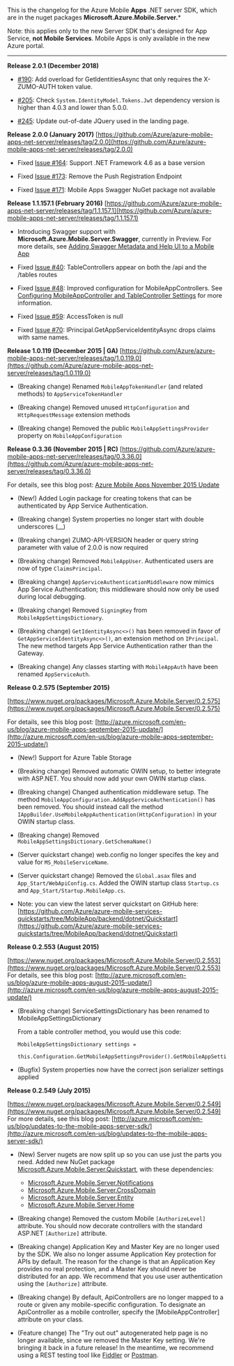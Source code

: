 This is the changelog for the Azure Mobile **Apps** .NET server SDK, which are in the nuget packages **Microsoft.Azure.Mobile.Server.***

Note: this applies only to the new Server SDK that's designed for App Service, **not Mobile Services**. Mobile Apps is only available in the new Azure portal.

_____________

**Release 2.0.1 (December 2018)**

- [#190](https://github.com/Azure/azure-mobile-apps-net-server/pull/190): Add overload for GetIdentitiesAsync that only requires the X-ZUMO-AUTH token value.

- [#205](https://github.com/Azure/azure-mobile-apps-net-server/pull/205): Check `System.IdentityModel.Tokens.Jwt` dependency version is higher than 4.0.3 and lower than 5.0.0.

- [#245](https://github.com/Azure/azure-mobile-apps-net-server/pull/245): Update out-of-date JQuery used in the landing page.

**Release 2.0.0 (January 2017)**
[https://github.com/Azure/azure-mobile-apps-net-server/releases/tag/2.0.0](https://github.com/Azure/azure-mobile-apps-net-server/releases/tag/2.0.0)

- Fixed [Issue #164](https://github.com/Azure/azure-mobile-apps-net-server/issues/164): Support .NET Framework 4.6 as a base version

- Fixed [Issue #173](https://github.com/Azure/azure-mobile-apps-net-server/issues/173): Remove the Push Registration Endpoint

- Fixed [Issue #171](https://github.com/Azure/azure-mobile-apps-net-server/issues/171): Mobile Apps Swagger NuGet package not available

**Release 1.1.157.1 (February 2016)**
[https://github.com/Azure/azure-mobile-apps-net-server/releases/tag/1.1.157.1](https://github.com/Azure/azure-mobile-apps-net-server/releases/tag/1.1.157.1)

- Introducing Swagger support with **Microsoft.Azure.Mobile.Server.Swagger**, currently in Preview. For more details, see [Adding Swagger Metadata and Help UI to a Mobile App](https://github.com/Azure/azure-mobile-apps-net-server/wiki/Adding-Swagger-Metadata-and-Help-UI-to-a-Mobile-App)

- Fixed [Issue #40](https://github.com/Azure/azure-mobile-apps-net-server/issues/40): TableControllers appear on both the /api and the /tables routes

- Fixed [Issue #48](https://github.com/Azure/azure-mobile-apps-net-server/issues/48): Improved configuration for MobileAppControllers. See [Configuring MobileAppController and TableController Settings](https://github.com/Azure/azure-mobile-apps-net-server/wiki/Configuring-MobileAppController-and-TableController-Settings) for more information.

- Fixed [Issue #59](https://github.com/Azure/azure-mobile-apps-net-server/issues/59): AccessToken is null

- Fixed [Issue #70](https://github.com/Azure/azure-mobile-apps-net-server/issues/70): IPrincipal.GetAppServiceIdentityAsync drops claims with same names.

**Release 1.0.119 (December 2015 | GA)**
[https://github.com/Azure/azure-mobile-apps-net-server/releases/tag/1.0.119.0](https://github.com/Azure/azure-mobile-apps-net-server/releases/tag/1.0.119.0)

- (Breaking change) Renamed `MobileAppTokenHandler` (and related methods) to `AppServiceTokenHandler`

- (Breaking change) Removed unused `HttpConfiguration` and `HttpRequestMessage` extension methods

- (Breaking change) Removed the public `MobileAppSettingsProvider` property on `MobileAppConfiguration`

**Release 0.3.36 (November 2015 | RC)**
[https://github.com/Azure/azure-mobile-apps-net-server/releases/tag/0.3.36.0](https://github.com/Azure/azure-mobile-apps-net-server/releases/tag/0.3.36.0)

For details, see this blog post: [Azure Mobile Apps November 2015 Update](http://go.microsoft.com/fwlink/?LinkId=703717)

- (New!) Added Login package for creating tokens that can be authenticated by App Service Authentication.

- (Breaking change) System properties no longer start with double underscores (__)

- (Breaking change) ZUMO-API-VERSION header or query string parameter with value of 2.0.0 is now required

- (Breaking change) Removed `MobileAppUser`. Authenticated users are now of type `ClaimsPrincipal`.

- (Breaking change) `AppServiceAuthenticationMiddleware` now mimics App Service Authentication; this middleware should now only be used during local debugging.

- (Breaking change) Removed `SigningKey` from `MobileAppSettingsDictionary`.

- (Breaking change) `GetIdentityAsync<>()` has been removed in favor of `GetAppServiceIdentityAsync<>()`, an extension method on `IPrincipal`. The new method targets App Service Authentication rather than the Gateway.

- (Breaking change) Any classes starting with `MobileAppAuth` have been renamed `AppServiceAuth`.

**Release 0.2.575 (September 2015)**

[https://www.nuget.org/packages/Microsoft.Azure.Mobile.Server/0.2.575](https://www.nuget.org/packages/Microsoft.Azure.Mobile.Server/0.2.575)

For details, see this blog post: [http://azure.microsoft.com/en-us/blog/azure-mobile-apps-september-2015-update/](http://azure.microsoft.com/en-us/blog/azure-mobile-apps-september-2015-update/)

- (New!) Support for Azure Table Storage

- (Breaking change) Removed automatic OWIN setup, to better integrate with ASP.NET. You should now add your own OWIN startup class.

- (Breaking change) Changed authentication middleware setup. The method `MobileAppConfiguration.AddAppServiceAuthentication()` has been removed. You should instead call the method `IAppBuilder.UseMobileAppAuthentication(HttpConfiguration)` in your OWIN startup class.

- (Breaking change) Removed `MobileAppSettingsDictionary.GetSchemaName()`

- (Server quickstart change) web.config no longer specifes the key and value for `MS_MobileServiceName`.

- (Server quickstart change) Removed the `Global.asax` files and `App_Start/WebApiConfig.cs`. Added the OWIN startup class `Startup.cs` and `App_Start/Startup.MobileApp.cs`.

- Note: you can view the latest server quickstart on GitHub here: [https://github.com/Azure/azure-mobile-services-quickstarts/tree/MobileApp/backend/dotnet/Quickstart](https://github.com/Azure/azure-mobile-services-quickstarts/tree/MobileApp/backend/dotnet/Quickstart)

**Release 0.2.553 (August 2015)**  

[https://www.nuget.org/packages/Microsoft.Azure.Mobile.Server/0.2.553](https://www.nuget.org/packages/Microsoft.Azure.Mobile.Server/0.2.553)  
For details, see this blog post: [http://azure.microsoft.com/en-us/blog/azure-mobile-apps-august-2015-update/](http://azure.microsoft.com/en-us/blog/azure-mobile-apps-august-2015-update/)

- (Breaking change) ServiceSettingsDictionary has been renamed to MobileAppSettingsDictionary
  
  From a table controller method, you would use this code:  

      MobileAppSettingsDictionary settings =  
           this.Configuration.GetMobileAppSettingsProvider().GetMobileAppSettings();

- (Bugfix) System properties now have the correct json serializer settings applied

**Release 0.2.549 (July 2015)**  

[https://www.nuget.org/packages/Microsoft.Azure.Mobile.Server/0.2.549](https://www.nuget.org/packages/Microsoft.Azure.Mobile.Server/0.2.549)  
For more details, see this blog post: [http://azure.microsoft.com/en-us/blog/updates-to-the-mobile-apps-server-sdk/](http://azure.microsoft.com/en-us/blog/updates-to-the-mobile-apps-server-sdk/)

- (New) Server nugets are now split up so you can use just the parts you need. Added new NuGet package [Microsoft.Azure.Mobile.Server.Quickstart](https://www.nuget.org/packages/Microsoft.Azure.Mobile.Server.Quickstart/), with these dependencies:

  * [Microsoft.Azure.Mobile.Server.Notifications](https://www.nuget.org/packages/Microsoft.Azure.Mobile.Server.Notifications/)
  * [Microsoft.Azure.Mobile.Server.CrossDomain](https://www.nuget.org/packages/Microsoft.Azure.Mobile.Server.CrossDomain/)
  * [Microsoft.Azure.Mobile.Server.Entity](https://www.nuget.org/packages/Microsoft.Azure.Mobile.Server.Entity/)
  * [Microsoft.Azure.Mobile.Server.Home](https://www.nuget.org/packages/Microsoft.Azure.Mobile.Server.Home/)


- (Breaking change) Removed the custom Mobile `[AuthorizeLevel]` attribute. You should now decorate controllers with the standard ASP.NET `[Authorize]` attribute. 

- (Breaking change) Application Key and Master Key are no longer used by the SDK. We also no longer assume Application Key protection for APIs by default. The reason for the change is that an Application Key provides no real protection, and a Master Key should never be distributed for an app. We recommend that you use user authentication using the `[Authorize]` attribute.

- (Breaking change) By default, ApiControllers are no longer mapped to a route or given any mobile-specific configuration. To designate an ApiController as a mobile controller, specify the [MobileAppController] attribute on your class.

- (Feature change) The "Try out out" autogenerated help page is no longer available, since we removed the Master Key setting. We're bringing it back in a future release!  In the meantime, we recommend using a REST testing tool like [Fiddler](http://www.telerik.com/download/fiddler) or [Postman](https://chrome.google.com/webstore/detail/postman/fhbjgbiflinjbdggehcddcbncdddomop?hl=en).
